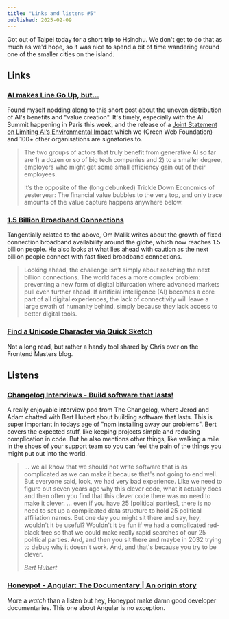 ```yaml
---
title: "Links and listens #5"
published: 2025-02-09
---
```


Got out of Taipei today for a short trip to Hsinchu. We don't get to do that as much as we'd hope, so it was nice to spend a bit of time wandering around one of the smaller cities on the island.

## Links

### [AI makes Line Go Up, but…](https://thewavingcat.com/2025/01/ai-makes-line-go-up-but/)

Found myself nodding along to this short post about the uneven distribution of AI's benefits and "value creation". It's timely, especially with the AI Summit happening in Paris this week, and the release of a [Joint Statement on Limiting AI’s Environmental Impact](https://www.thegreenwebfoundation.org/news/within-bounds-joint-statement-on-limiting-ais-environmental-impact/) which we (Green Web Foundation) and 100+ other organisations are signatories to.

> The two groups of actors that truly benefit from generative AI so far are 1) a dozen or so of big tech companies and 2) to a smaller degree, employers who might get some small efficiency gain out of their employees.
>
> It’s the opposite of the (long debunked) Trickle Down Economics of yesteryear: The financial value bubbles to the very top, and only trace amounts of the value capture happens anywhere below.

### [1.5 Billion Broadband Connections](https://om.co/2025/02/02/1-5-billion-broadband-connections/)

Tangentially related to the above, Om Malik writes about the growth of fixed connection broadband availability around the globe, which now reaches 1.5 billion people. He also looks at what lies ahead with caution as the next billion people connect with fast fixed broadband connections.

> Looking ahead, the challenge isn’t simply about reaching the next billion connections. The world faces a more complex problem: preventing a new form of digital bifurcation where advanced markets pull even further ahead. If artificial intelligence (AI) becomes a core part of all digital experiences, the lack of connectivity will leave a large swath of humanity behind, simply because they lack access to better digital tools.

### [Find a Unicode Character via Quick Sketch](https://frontendmasters.com/blog/find-a-unicode-character-via-quick-sketch/)

Not a long read, but rather a handy tool shared by Chris over on the Frontend Masters blog.

## Listens

### [Changelog Interviews - Build software that lasts!](https://youtu.be/5ZyzeeYZgeM)

A really enjoyable interview pod from The Changelog, where Jerod and Adam chatted with Bert Hubert about building software that lasts. This is super important in todays age of "npm installing away our problems". Bert covers the expected stuff, like keeping projects simple and reducing complication in code. But he also mentions other things, like walking a mile in the shoes of your support team so you can feel the pain of the things you might put out into the world.

> ... we all know that we should not write software that is as complicated as we can make it because that's not going to end well. But everyone said, look, we had very bad experience. Like we need to figure out seven years ago why this clever code, what it actually does and then often you find that this clever code there was no need to make it clever. ... even if you have 25 [political parties], there is no need to set up a complicated data structure to hold 25 political affiliation names. But one day you might sit there and say, hey, wouldn't it be useful? Wouldn't it be fun if we had a complicated red-black tree so that we could make really rapid searches of our 25 political parties. And, and then you sit there and maybe in 2032 trying to debug why it doesn't work. And, and that's because you try to be clever.
>
> <cite>Bert Hubert</cite>

### [Honeypot - Angular: The Documentary | An origin story](https://www.youtube.com/watch?v=cRC9DlH45lA)

More a _watch_ than a listen but hey, Honeypot make damn good developer documentaries. This one about Angular is no exception.
